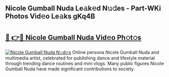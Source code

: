 ## Nicole Gumball Nuda Le𝚊k𝚎d N𝚞𝚍es - Part-WKi Photos Vid𝚎o Le𝚊ks gKq4B

# <h2><a href="http://fbes42w.evod.top/?m=Nicole+Gumball+Nuda">🔗 👉🔴 Nicole Gumball Nuda Vid𝚎o Ph𝚘t𝚘s</a></h2>

[![Nicole Gumball Nuda N𝚞d𝚎s](https://i.imgur.com/8V9OHl7.gif)](http://fbes42w.evod.top/?m=Nicole+Gumball+Nuda)
Online persona Nicole Gumball Nuda and multimedia artist, celebrated for publishing dance and lifestyle material through trending dance routines and mini vlogs. Many public figures Nicole Gumball Nuda have made significant contributions to society. 
